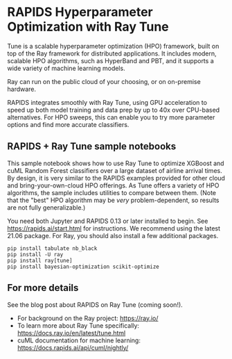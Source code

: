 # RAPIDS Hyperparameter Optimization with Ray Tune

Tune is a scalable hyperparameter optimization (HPO) framework, built
on top of the Ray framework for distributed applications. It includes
modern, scalable HPO algorithms, such as HyperBand and PBT, and it
supports a wide variety of machine learning models.

Ray can run on the public cloud of your choosing, or on on-premise hardware. 

RAPIDS integrates smoothly with Ray Tune, using GPU acceleration to
speed up both model training and data prep by up to 40x over CPU-based
alternatives. For HPO sweeps, this can enable you to try more
parameter options and find more accurate classifiers.

## RAPIDS + Ray Tune sample notebooks

This sample notebook shows how to use Ray Tune to optimize XGBoost and
cuML Random Forest classifiers over a large dataset of airline arrival
times. By design, it is very similar to the RAPIDS examples provided
for other cloud and bring-your-own-cloud HPO offerings. As Tune offers
a variety of HPO algorithms, the sample includes utilities to compare
between them. (Note that the "best" HPO algorithm may be *very*
problem-dependent, so results are not fully generalizable.)

You need both Jupyter and RAPIDS 0.13 or later installed to begin. See
https://rapids.ai/start.html for instructions. We recommend using the latest 21.06
package. For Ray, you should also install a few additional
packages.

```
pip install tabulate nb_black
pip install -U ray
pip install ray[tune]
pip install bayesian-optimization scikit-optimize
```


## For more details

See the blog post about RAPIDS on Ray Tune (coming soon!).

* For background on the Ray project: https://ray.io/
* To learn more about Ray Tune specifically: https://docs.ray.io/en/latest/tune.html
* cuML documentation for machine learning: https://docs.rapids.ai/api/cuml/nightly/
